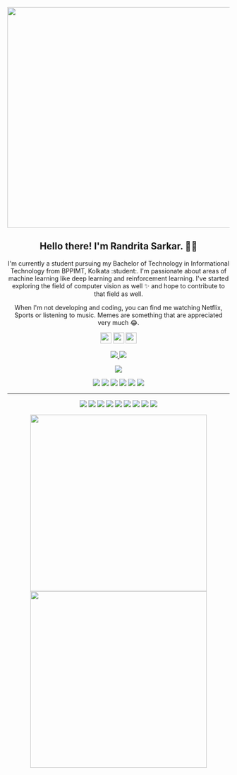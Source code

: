 <!--### Hola, I'm Randrita! 👋




- 🔭 I’m currently pursing engineering ...
- 👯 I’m looking to collaborate on LinkedIn
- 🤔 I’m looking for help with flutter
- 💬 Ask me about anything
- 😄 Pronouns: She/Her
<!--- 📫 How to reach me: ...-->

<!--- ⚡ Fun fact: ...-->

<!--<img src="https://github-readme-stats.vercel.app/api?username=Randrita&&show_icons=true&title_color=ffffff&icon_color=bb2acf&text_color=daf7dc&bg_color=191919">-->

<p align="center">
 <img  width="800" height="500" src="https://github.com/Randrita/randritas_intro/blob/main/my.png">
</p>
<h2 align="center">Hello there! I'm Randrita Sarkar. 👋🤓</h2>
<p align="center">I'm currently a student pursuing my Bachelor of Technology in Informational Technology from BPPIMT, Kolkata :student:. I'm passionate about areas of machine learning like deep learning and reinforcement learning. I've started exploring the field of computer vision as well ✨ and hope to contribute to that field as well. 
</p>

<p align="center">When I'm not developing and coding, you can find me watching Netflix, Sports or listening to music. Memes are something that are appreciated very much 😂. </p>

<p align="center"><a href="https://twitter.com/sarkar_randrita"><img src="https://github.com/Randrita/randritas_intro/blob/main/twitter.svg" height=25></a> <a href="https://www.linkedin.com/in/randrita-sarkar-8690591a1/"><img src="https://github.com/Randrita/randritas_intro/blob/main/linkedin.svg" height=25></a> <a href="https://www.instagram.com/randrita_sarkar/"><img src="https://github.com/Randrita/randritas_intro/blob/main/instagram.svg" height=25></a> 
</p>

<p align=center>
  <a href="https://github.com/Randrita">
    <img src="https://badges.pufler.dev/visits/Randrita/Randrita?style=flat-square&color=black&logo=github">
  </a>
  <a href="https://github.com/Randrita?tab=repositories">
    <img src="https://badges.pufler.dev/repos/Randrita?style=flat-square&color=black&logo=github">
  </a>
</p>
<p align="center">
<a href="https://github.com/Randrita"><img src="https://img.shields.io/github/followers/Randrita?style=social"></a>
</p>
<p align="center">
<img src="https://img.shields.io/badge/Web-brown"> <img src="https://img.shields.io/badge/Machine Learning-green"> <img src="https://img.shields.io/badge/Deep Learning-red"> <img src="https://img.shields.io/badge/Computer Vision-magenta"> <img src="https://img.shields.io/badge/Natural Language Processing-yellow"> <img src="https://img.shields.io/badge/Reinforcement Learning-blue"> 
</p>
<hr>
<p align="center">
<img src="https://img.shields.io/badge/TensorFlow%20-%23FF6F00.svg?&style=for-the-badge&logo=TensorFlow&logoColor=white" /> <img src="https://img.shields.io/badge/Keras%20-%23D00000.svg?&style=for-the-badge&logo=Keras&logoColor=white"/> <img src="https://img.shields.io/badge/javascript%20-%23323330.svg?&style=for-the-badge&logo=javascript&logoColor=%23F7DF1E"/> <img src="https://img.shields.io/badge/html5%20-%23E34F26.svg?&style=for-the-badge&logo=html5&logoColor=white"/> <img src="https://img.shields.io/badge/css3%20-%231572B6.svg?&style=for-the-badge&logo=css3&logoColor=white"/> <img src="https://img.shields.io/badge/python%20-%2314354C.svg?&style=for-the-badge&logo=python&logoColor=white"/> <img src="https://img.shields.io/badge/c++%20-%2300599C.svg?&style=for-the-badge&logo=c%2B%2B&ogoColor=white"/> <img src="https://img.shields.io/badge/git%20-%23F05033.svg?&style=for-the-badge&logo=git&logoColor=white"/> <img src="https://img.shields.io/badge/github%20-%23121011.svg?&style=for-the-badge&logo=github&logoColor=white"/>
</p>


<p align="center">
  <img src="https://github-readme-stats.vercel.app/api?username=Randrita&show_icons=true&theme=radical" width="400" />
  <img src="https://user-images.githubusercontent.com/60352282/129490045-18e3ebc4-540c-4a3d-b727-b5954fda091c.gif" width="400" /> 
</p>


<!--
<p align=left>  
  <img align=center src="https://github-readme-stats.vercel.app/api?username=Randrita&show_icons=true&theme=radical">
  ![randrita](https://user-images.githubusercontent.com/60352282/129490045-18e3ebc4-540c-4a3d-b727-b5954fda091c.gif)
</p>-->









